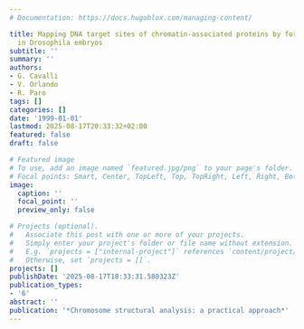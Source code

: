 ```yaml
---
# Documentation: https://docs.hugoblox.com/managing-content/

title: Mapping DNA target sites of chromatin-associated proteins by formaldehyde cross-linking
  in Drosophila embryos
subtitle: ''
summary: ''
authors:
- G. Cavalli
- V. Orlando
- R. Paro
tags: []
categories: []
date: '1999-01-01'
lastmod: 2025-08-17T20:33:32+02:00
featured: false
draft: false

# Featured image
# To use, add an image named `featured.jpg/png` to your page's folder.
# Focal points: Smart, Center, TopLeft, Top, TopRight, Left, Right, BottomLeft, Bottom, BottomRight.
image:
  caption: ''
  focal_point: ''
  preview_only: false

# Projects (optional).
#   Associate this post with one or more of your projects.
#   Simply enter your project's folder or file name without extension.
#   E.g. `projects = ["internal-project"]` references `content/project/deep-learning/index.md`.
#   Otherwise, set `projects = []`.
projects: []
publishDate: '2025-08-17T18:33:31.580323Z'
publication_types:
- '6'
abstract: ''
publication: '*Chromosome structural analysis: a practical approach*'
---
```

